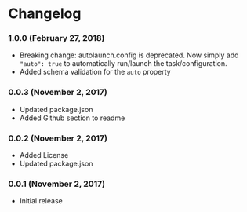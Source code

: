 # Changelog

### 1.0.0 (February 27, 2018)
- Breaking change: autolaunch.config is deprecated. Now simply add `"auto": true` to automatically run/launch the task/configuration.
- Added schema validation for the `auto` property

### 0.0.3 (November 2, 2017)
- Updated package.json
- Added Github section to readme

### 0.0.2 (November 2, 2017)
- Added License
- Updated package.json

### 0.0.1 (November 2, 2017)
- Initial release
